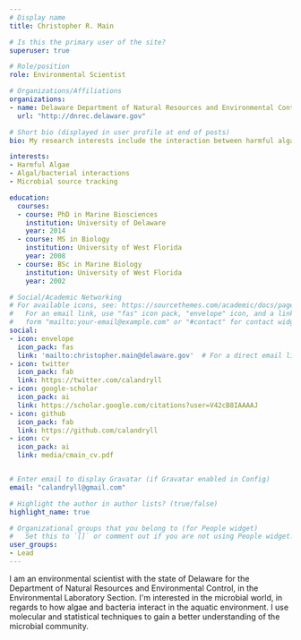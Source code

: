 ```yaml
---
# Display name
title: Christopher R. Main

# Is this the primary user of the site?
superuser: true

# Role/position
role: Environmental Scientist

# Organizations/Affiliations
organizations:
- name: Delaware Department of Natural Resources and Environmental Control
  url: "http://dnrec.delaware.gov"

# Short bio (displayed in user profile at end of posts)
bio: My research interests include the interaction between harmful algae and bacteria, microbial source tracking, and using molecular and ecological techniques to understand the environment.

interests:
- Harmful Algae
- Algal/bacterial interactions
- Microbial source tracking

education:
  courses:
  - course: PhD in Marine Biosciences
    institution: University of Delaware
    year: 2014
  - course: MS in Biology
    institution: University of West Florida
    year: 2008
  - course: BSc in Marine Biology
    institution: University of West Florida
    year: 2002

# Social/Academic Networking
# For available icons, see: https://sourcethemes.com/academic/docs/page-builder/#icons
#   For an email link, use "fas" icon pack, "envelope" icon, and a link in the
#   form "mailto:your-email@example.com" or "#contact" for contact widget.
social:
- icon: envelope
  icon_pack: fas
  link: 'mailto:christopher.main@delaware.gov'  # For a direct email link, use "mailto:test@example.org".
- icon: twitter
  icon_pack: fab
  link: https://twitter.com/calandryll
- icon: google-scholar
  icon_pack: ai
  link: https://scholar.google.com/citations?user=V42cB8IAAAAJ
- icon: github
  icon_pack: fab
  link: https://github.com/calandryll
- icon: cv
  icon_pack: ai
  link: media/cmain_cv.pdf


# Enter email to display Gravatar (if Gravatar enabled in Config)
email: "calandryll@gmail.com"

# Highlight the author in author lists? (true/false)
highlight_name: true

# Organizational groups that you belong to (for People widget)
#   Set this to `[]` or comment out if you are not using People widget.
user_groups:
- Lead
---
```


I am an environmental scientist with the state of Delaware for the Department of Natural Resources and Environmental Control, in the Environmental Laboratory Section.  I'm interested in the microbial world, in regards to how algae and bacteria interact in the aquatic environment.  I use molecular and statistical techniques to gain a better understanding of the microbial community.
